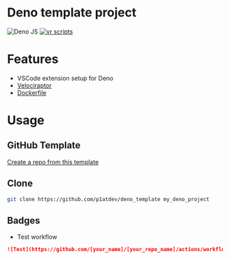 # Deno template project

![Deno JS](https://img.shields.io/badge/deno%20js-000000?style=for-the-badge&logo=deno&logoColor=white)
[![vr scripts](https://badges.velociraptor.run/flat.svg)](https://velociraptor.run)

# Features

- VSCode extension setup for Deno
- [Velociraptor](https://velociraptor.run/)
- [Dockerfile](https://hub.docker.com/r/denoland/deno)

# Usage

## GitHub Template

[Create a repo from this template](https://github.com/p1atdev/deno_template/generate)

## Clone

```bash
git clone https://github.com/p1atdev/deno_template my_deno_project
```

## Badges

- Test workflow

```md
![Test](https://github.com/[your_name]/[your_repo_name]/actions/workflows/test.yml/badge.svg)
```
